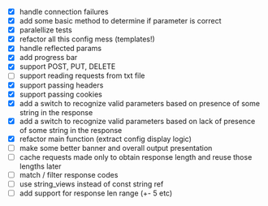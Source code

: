 - [x] handle connection failures
- [x] add some basic method to determine if parameter is correct 
- [x] paralellize tests
- [x] refactor all this config mess (templates!)
- [x] handle reflected params
- [x] add progress bar
- [x] support POST, PUT, DELETE
- [ ] support reading requests from txt file
- [x] support passing headers
- [x] support passing cookies
- [x] add a switch to recognize valid parameters based on presence of some string in the response
- [x] add a switch to recognize valid parameters based on lack of presence of some string in the response
- [x] refactor main function (extract config display logic)
- [ ] make some better banner and overall output presentation
- [ ] cache requests made only to obtain response length and reuse those lengths later
- [ ] match / filter response codes
- [ ] use string_views instead of const string ref
- [ ] add support for response len range (+- 5 etc)
